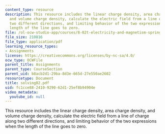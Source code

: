 ```yaml
---
content_type: resource
description: This resource includes the linear charge density, area charge density,
  and volume charge density, calculate the electric field from a line of charge along
  two different directions, and limiting behavior of the two expressions when the
  length of the line goes to zero.
file: /ol-ocw-studio-app/courses/8-02t-electricity-and-magnetism-spring-2005/fc1cce882410929062d125ef8b94904e_solving02.pdf
file_size: 210816
file_type: application/pdf
learning_resource_types:
- Assignments
license: https://creativecommons.org/licenses/by-nc-sa/4.0/
ocw_type: OCWFile
parent_title: Assignments
parent_type: CourseSection
parent_uid: b8acb2d1-29ba-8d3e-665d-27e550ae2602
resourcetype: Document
title: solving02.pdf
uid: fc1cce88-2410-9290-62d1-25ef8b94904e
video_metadata:
  youtube_id: null
---
```

This resource includes the linear charge density, area charge density, and volume charge density, calculate the electric field from a line of charge along two different directions, and limiting behavior of the two expressions when the length of the line goes to zero.